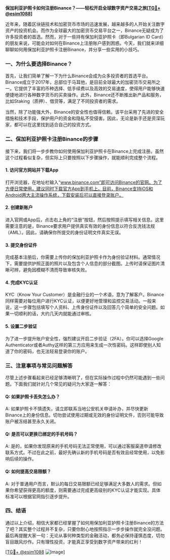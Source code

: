 **保加利亚护照卡如何注册Binance？——轻松开启全球数字资产交易之旅[[TG💪+ @esim1088](https://t.me/s/esim1088)]**

近年来，随着区块链技术和加密货币市场的迅速发展，越来越多的人开始关注数字资产的投资机会。而作为全球最大的加密货币交易平台之一，Binance无疑成为了许多投资者的首选。然而，对于一些持有保加利亚护照卡（即Bulgarian ID Card）的朋友来说，可能会对如何在Binance上注册账户感到困惑。今天，我们就来详细聊聊如何用保加利亚护照卡注册Binance，并分享一些实用的小技巧。

### **一、为什么要选择Binance？**

首先，让我们简单了解一下为什么Binance会成为众多投资者的首选平台。Binance成立于2017年，总部位于马耳他，是目前全球最大的加密货币交易所之一。它提供了丰富的币种选择、低手续费以及高效的交易速度，使得用户能够快速便捷地进行各种数字货币的买卖操作。此外，Binance还不断推出新产品和服务，比如Staking（质押）、借贷等，满足了不同投资者的需求。

当然，除了功能强大外，Binance的安全性也值得信赖。该平台采用了先进的安全措施和技术手段，保护用户的资金和隐私不受侵害。因此，无论是新手还是资深玩家，都可以在这里找到适合自己的投资方式。

### **二、保加利亚护照卡注册Binance的步骤**

接下来，我们将一步步教你如何使用保加利亚护照卡在Binance上完成注册。虽然这个过程看似复杂，但实际上只要按照以下步骤操作，就能顺利完成整个流程。

#### **1. 访问官方网站并下载App**
打开浏览器，在地址栏输入“www.binance.com”即可访问Binance的官网。为了方便日常使用，建议同时下载官方App到手机上。目前，Binance支持iOS和Android两大主流操作系统，下载安装后可以直接登录账户。

#### **2. 创建新账户**
进入官网或App后，点击右上角的“注册”按钮，然后按照提示填写相关信息。这里需要注意的是，Binance要求用户提供真实有效的身份信息以符合反洗钱法规（AML）。因此，请确保你所提交的身份证明文件真实无误。

#### **3. 提交身份证件**
完成基本注册后，你需要上传你的保加利亚护照卡作为身份验证材料。通常情况下，需要提供护照正面的照片以及包含个人信息的部分截图。上传时请保证图片清晰可辨，避免因模糊不清而导致审核失败。

#### **4. 完成KYC认证**
KYC（Know Your Customer）是金融行业的一个术语，意为了解客户。Binance同样需要对每位用户进行KYC认证，以便更好地管理和监控交易活动。一般来说，这一步骤包括填写个人资料、上传身份证件以及回答几个简单的安全问题。如果一切顺利的话，大约几天内就能通过审核。

#### **5. 设置二步验证**
为了进一步提升账户安全性，强烈建议开启二步验证（2FA）。你可以选择Google Authenticator或者Authy这样的第三方应用来生成一次性密码。这样即使别人知道了你的密码，也无法轻易登录你的账户。

### **三、注意事项与常见问题解答**

尽管上述步骤看起来已经足够清晰明了，但在实际操作过程中仍然可能遇到一些问题。下面我们就针对几个常见的疑问为大家逐一解答：

#### **Q: 如果护照卡丢失怎么办？**
A: 如果护照卡不慎遗失，请立即联系当地公安机关申请补办，并尽快更新Binance上的身份信息。切勿尝试使用过期或无效的身份证明文件，否则可能导致账户被冻结甚至永久关闭。

#### **Q: 是否可以更换已绑定的手机号码？**
A: 是的，如果你发现原来的手机号码无法正常使用，可以通过客服渠道申请修改联系方式。不过在此之前，最好先确认新的手机号码是否有效且经常使用，以免影响后续的操作。

#### **Q: 如何提高交易限额？**
A: 对于普通用户而言，默认的每日交易限额已经足够满足大多数人的需求。但如果你希望获得更高的额度，则需要通过完成更高级别的KYC认证才能实现。具体标准可以根据官网指引逐步提升。

### **四、结语**

通过以上介绍，相信大家都已经掌握了如何用保加利亚护照卡注册Binance的方法了吧？其实整个过程并不复杂，只要你耐心地按照指示一步步操作就完全没问题。最后再提醒大家一句：无论从事何种类型的金融活动，都务必保持谨慎态度，切勿盲目跟风炒作。只有理性投资，才能真正享受到数字资产带来的红利！

[[TG💪+ @esim1088](https://t.me/s/esim1088) ![Image](https://i.postimg.cc/4NQfJmqS/Snipaste-2025-05-13-00-14-12.png)]